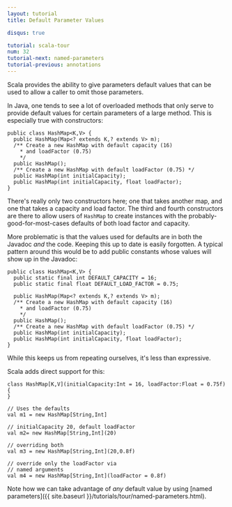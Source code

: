 ```yaml
---
layout: tutorial
title: Default Parameter Values

disqus: true

tutorial: scala-tour
num: 32
tutorial-next: named-parameters
tutorial-previous: annotations
---
```


Scala provides the ability to give parameters default values that can be used to allow a caller to omit those parameters.

In Java, one tends to see a lot of overloaded methods that only serve to provide default values for certain parameters of a large method.  This is especially true with constructors:

    public class HashMap<K,V> {
      public HashMap(Map<? extends K,? extends V> m);
      /** Create a new HashMap with default capacity (16)
        * and loadFactor (0.75)
        */
      public HashMap();
      /** Create a new HashMap with default loadFactor (0.75) */
      public HashMap(int initialCapacity);
      public HashMap(int initialCapacity, float loadFactor);
    }

There's really only two constructors here; one that takes another map, and one that takes a capacity and load factor.  The third and fourth constructors are there to allow users of <code>HashMap</code> to create instances with the probably-good-for-most-cases defaults of both load factor and capacity.

More problematic is that the values used for defaults are in both the Javadoc *and* the code.  Keeping this up to date is easily forgotten.  A typical pattern around this would be to add public constants whose values will show up in the Javadoc:

    public class HashMap<K,V> {
      public static final int DEFAULT_CAPACITY = 16;
      public static final float DEFAULT_LOAD_FACTOR = 0.75;

      public HashMap(Map<? extends K,? extends V> m);
      /** Create a new HashMap with default capacity (16)
        * and loadFactor (0.75)
        */
      public HashMap();
      /** Create a new HashMap with default loadFactor (0.75) */
      public HashMap(int initialCapacity);
      public HashMap(int initialCapacity, float loadFactor);
    }

While this keeps us from repeating ourselves, it's less than expressive.

Scala adds direct support for this:

    class HashMap[K,V](initialCapacity:Int = 16, loadFactor:Float = 0.75f) {
    }

    // Uses the defaults
    val m1 = new HashMap[String,Int]

    // initialCapacity 20, default loadFactor
    val m2= new HashMap[String,Int](20)

    // overriding both
    val m3 = new HashMap[String,Int](20,0.8f)

    // override only the loadFactor via
    // named arguments
    val m4 = new HashMap[String,Int](loadFactor = 0.8f)

Note how we can take advantage of *any* default value by using [named parameters]({{ site.baseurl }}/tutorials/tour/named-parameters.html).
